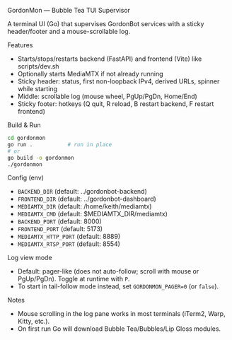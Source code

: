 GordonMon — Bubble Tea TUI Supervisor

A terminal UI (Go) that supervises GordonBot services with a sticky header/footer and a mouse-scrollable log.

Features
- Starts/stops/restarts backend (FastAPI) and frontend (Vite) like scripts/dev.sh
- Optionally starts MediaMTX if not already running
- Sticky header: status, first non-loopback IPv4, derived URLs, spinner while starting
- Middle: scrollable log (mouse wheel, PgUp/PgDn, Home/End)
- Sticky footer: hotkeys (Q quit, R reload, B restart backend, F restart frontend)

Build & Run
```bash
cd gordonmon
go run .           # run in place
# or
go build -o gordonmon
./gordonmon
```

Config (env)
- `BACKEND_DIR` (default: ../gordonbot-backend)
- `FRONTEND_DIR` (default: ../gordonbot-dashboard)
- `MEDIAMTX_DIR` (default: /home/keith/mediamtx)
- `MEDIAMTX_CMD` (default: $MEDIAMTX_DIR/mediamtx)
- `BACKEND_PORT` (default: 8000)
- `FRONTEND_PORT` (default: 5173)
- `MEDIAMTX_HTTP_PORT` (default: 8889)
- `MEDIAMTX_RTSP_PORT` (default: 8554)

Log view mode
- Default: pager-like (does not auto-follow; scroll with mouse or PgUp/PgDn). Toggle at runtime with `P`.
- To start in tail-follow mode instead, set `GORDONMON_PAGER=0` (or `false`).

Notes
- Mouse scrolling in the log pane works in most terminals (iTerm2, Warp, Kitty, etc.).
- On first run Go will download Bubble Tea/Bubbles/Lip Gloss modules.
